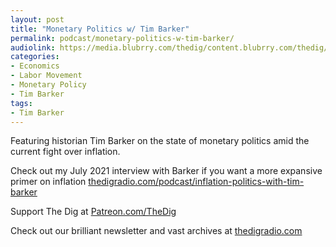 ```yaml
---
layout: post
title: "Monetary Politics w/ Tim Barker"
permalink: podcast/monetary-politics-w-tim-barker/
audiolink: https://media.blubrry.com/thedig/content.blubrry.com/thedig/The_Dig-EP_386-Barker.mp3
categories:
- Economics
- Labor Movement
- Monetary Policy
- Tim Barker
tags:
- Tim Barker
---
```


Featuring historian Tim Barker on the state of monetary politics amid the current fight over inflation. 

Check out my July 2021 interview with Barker if you want a more expansive primer on inflation [thedigradio.com/podcast/inflation-politics-with-tim-barker](http://thedigradio.com/podcast/inflation-politics-with-tim-barker)

Support The Dig at [Patreon.com/TheDig](http://Patreon.com/TheDig)

Check out our brilliant newsletter and vast archives at [thedigradio.com](http://thedigradio.com)

